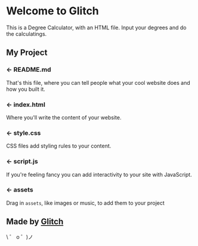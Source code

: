 # Welcome to Glitch

This is a Degree Calculator, with an HTML file.
Input your degrees and do the calculatings.

## My Project

### ← README.md

That's this file, where you can tell people what your cool website does and how you built it.

### ← index.html

Where you'll write the content of your website.

### ← style.css

CSS files add styling rules to your content.

### ← script.js

If you're feeling fancy you can add interactivity to your site with JavaScript.

### ← assets

Drag in `assets`, like images or music, to add them to your project

## Made by [Glitch](https://glitch.com/)

\ ゜ o ゜)ノ

